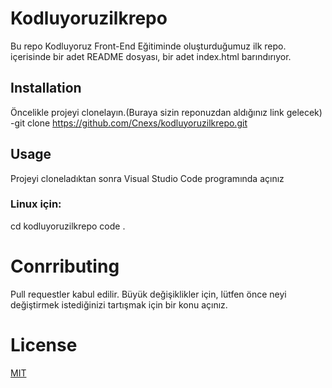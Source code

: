 # Kodluyoruzilkrepo
Bu repo Kodluyoruz Front-End Eğitiminde oluşturduğumuz ilk repo. içerisinde bir adet 
README dosyası, bir adet  index.html barındırıyor.

## Installation
Öncelikle projeyi clonelayın.(Buraya sizin reponuzdan aldığınız link gelecek)
-git clone https://github.com/Cnexs/kodluyoruzilkrepo.git

 ## Usage 
 Projeyi cloneladıktan sonra Visual Studio Code programında açınız
 
 ### Linux için:
 cd kodluyoruzilkrepo
 code .

 # Conrributing
 Pull requestler kabul edilir. Büyük değişiklikler için, lütfen önce neyi değiştirmek 
 istediğinizi tartışmak için bir konu açınız.


 # License 
 [MIT](https://choosealicense.com/licenses/mit/)
